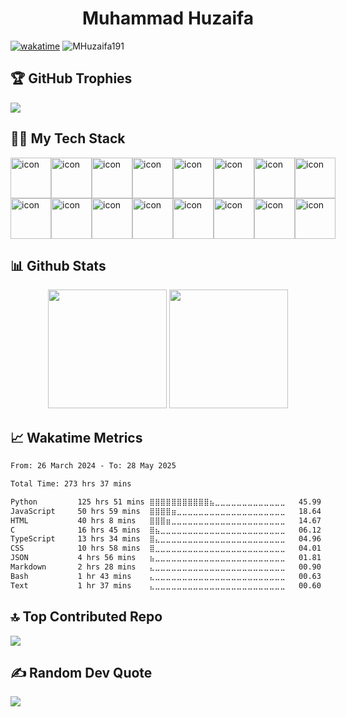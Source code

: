 <h1 align="center">Muhammad Huzaifa</h1>

[![wakatime](https://wakatime.com/badge/user/018e7f95-7718-4040-9854-a08b559e17d6.svg)](https://wakatime.com/@018e7f95-7718-4040-9854-a08b559e17d6)
	<img src="https://komarev.com/ghpvc/?username=MHuzaifa191&label=Profile%20views&color=0e75b6&style=plastic" alt="MHuzaifa191" /> 
	<a href = "https://commits.top/pakistan.html" target="_blank">
	</a>


## 🏆 GitHub Trophies
![](https://github-profile-trophy.vercel.app/?username=MHuzaifa191&theme=radical&no-frame=false&no-bg=true&margin-w=4)


## 👨‍💻 My Tech Stack

<!---
[![My Skills](https://skillicons.dev/icons?i=django,mysql,docker,express,nodejs,firebase,kubernetes,flask,grafana,heroku,postgres,postman,js,mongodb,nginx,aws,react,gcp,azure,react,vue,anaconda,angular,bash,redis,supabase,selenium,tailwind,bootstrap,cpp,ts,vercel&perline=16)](https://skillicons.dev)
-->

<div style="display: flex; align-items: flex-start;"><img src="https://techstack-generator.vercel.app/js-icon.svg" alt="icon" width="65" height="65" /><img src="https://techstack-generator.vercel.app/ts-icon.svg" alt="icon" width="65" height="65" /><img src="https://techstack-generator.vercel.app/rescript-icon.svg" alt="icon" width="65" height="65" /><img src="https://techstack-generator.vercel.app/cpp-icon.svg" alt="icon" width="65" height="65" /><img src="https://techstack-generator.vercel.app/csharp-icon.svg" alt="icon" width="65" height="65" /><img src="https://techstack-generator.vercel.app/react-icon.svg" alt="icon" width="65" height="65" /><img src="https://techstack-generator.vercel.app/restapi-icon.svg" alt="icon" width="65" height="65" /><img src="https://techstack-generator.vercel.app/python-icon.svg" alt="icon" width="65" height="65" /></div><div style="display: flex; align-items: flex-start;"><img src="https://techstack-generator.vercel.app/django-icon.svg" alt="icon" width="65" height="65" /><img src="https://techstack-generator.vercel.app/docker-icon.svg" alt="icon" width="65" height="65" /><img src="https://techstack-generator.vercel.app/kubernetes-icon.svg" alt="icon" width="65" height="65" /><img src="https://techstack-generator.vercel.app/aws-icon.svg" alt="icon" width="65" height="65" /><img src="https://techstack-generator.vercel.app/github-icon.svg" alt="icon" width="65" height="65" /><img src="https://techstack-generator.vercel.app/nginx-icon.svg" alt="icon" width="65" height="65" /><img src="https://techstack-generator.vercel.app/mysql-icon.svg" alt="icon" width="65" height="65" /><img src="https://techstack-generator.vercel.app/java-icon.svg" alt="icon" width="65" height="65" /></div>

## 📊 Github Stats
<p align="center">
  <img src="https://github-readme-stats.vercel.app/api?username=MHuzaifa191&theme=tokyonight&show_icons=true&hide_border=true&include_all_commits=false&count_private=true" height="190px"/>
  <img src="https://github-readme-stats.vercel.app/api/top-langs/?username=MHuzaifa191&theme=tokyonight&show_icons=true&hide_border=true&layout=compact" height="190px"/>
</p>


## 📈 Wakatime Metrics

<!--START_SECTION:waka-->

```txt
From: 26 March 2024 - To: 28 May 2025

Total Time: 273 hrs 37 mins

Python         125 hrs 51 mins ⣿⣿⣿⣿⣿⣿⣿⣿⣿⣿⣿⣦⣀⣀⣀⣀⣀⣀⣀⣀⣀⣀⣀⣀⣀   45.99 %
JavaScript     50 hrs 59 mins  ⣿⣿⣿⣿⣶⣀⣀⣀⣀⣀⣀⣀⣀⣀⣀⣀⣀⣀⣀⣀⣀⣀⣀⣀⣀   18.64 %
HTML           40 hrs 8 mins   ⣿⣿⣿⣶⣀⣀⣀⣀⣀⣀⣀⣀⣀⣀⣀⣀⣀⣀⣀⣀⣀⣀⣀⣀⣀   14.67 %
C              16 hrs 45 mins  ⣿⣦⣀⣀⣀⣀⣀⣀⣀⣀⣀⣀⣀⣀⣀⣀⣀⣀⣀⣀⣀⣀⣀⣀⣀   06.12 %
TypeScript     13 hrs 34 mins  ⣿⣄⣀⣀⣀⣀⣀⣀⣀⣀⣀⣀⣀⣀⣀⣀⣀⣀⣀⣀⣀⣀⣀⣀⣀   04.96 %
CSS            10 hrs 58 mins  ⣿⣀⣀⣀⣀⣀⣀⣀⣀⣀⣀⣀⣀⣀⣀⣀⣀⣀⣀⣀⣀⣀⣀⣀⣀   04.01 %
JSON           4 hrs 56 mins   ⣦⣀⣀⣀⣀⣀⣀⣀⣀⣀⣀⣀⣀⣀⣀⣀⣀⣀⣀⣀⣀⣀⣀⣀⣀   01.81 %
Markdown       2 hrs 28 mins   ⣄⣀⣀⣀⣀⣀⣀⣀⣀⣀⣀⣀⣀⣀⣀⣀⣀⣀⣀⣀⣀⣀⣀⣀⣀   00.90 %
Bash           1 hr 43 mins    ⣄⣀⣀⣀⣀⣀⣀⣀⣀⣀⣀⣀⣀⣀⣀⣀⣀⣀⣀⣀⣀⣀⣀⣀⣀   00.63 %
Text           1 hr 37 mins    ⣄⣀⣀⣀⣀⣀⣀⣀⣀⣀⣀⣀⣀⣀⣀⣀⣀⣀⣀⣀⣀⣀⣀⣀⣀   00.60 %
```

<!--END_SECTION:waka-->


## 🔝 Top Contributed Repo
![](https://github-contributor-stats.vercel.app/api?username=MHuzaifa191&limit=5&theme=dark&combine_all_yearly_contributions=true)


## ✍️ Random Dev Quote
![](https://quotes-github-readme.vercel.app/api?type=horizontal&theme=radical)


